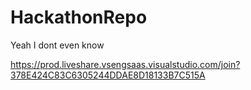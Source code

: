 # HackathonRepo

Yeah I dont even know

https://prod.liveshare.vsengsaas.visualstudio.com/join?378E424C83C6305244DDAE8D18133B7C515A
